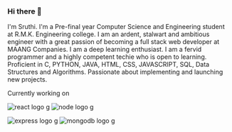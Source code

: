 ### Hi there 👋

I'm Sruthi. I'm a Pre-final year Computer Science and Engineering student at R.M.K. Engineering college. I am an ardent, stalwart and ambitious engineer with a great passion of becoming a full stack web developer at MAANG Companies. I am a deep learning enthusiast. I am a fervid programmer and a highly competent techie who is open to learning. Proficient in C, PYTHON, JAVA, HTML, CSS, JAVASCRIPT, SQL, Data Structures and Algorithms. Passionate about implementing and launching new projects. 


Currently working on

![react logo g](https://github.com/2149-SRUTHI-S/2149-SRUTHI-S/assets/129876043/460b21e4-ecbf-4deb-b1a5-8969a103259c)  ![node logo g](https://github.com/2149-SRUTHI-S/2149-SRUTHI-S/assets/129876043/351013d4-2f2a-4799-8529-465f3e0e1183) 

![express logo g](https://github.com/2149-SRUTHI-S/2149-SRUTHI-S/assets/129876043/d9fe9bac-6ad5-4147-b25c-ab2259923242)  ![mongodb logo g](https://github.com/2149-SRUTHI-S/2149-SRUTHI-S/assets/129876043/94c4e15b-4bdf-4297-8017-ae7677605ff6)











<!--
**2149-SRUTHI-S/2149-SRUTHI-S** is a ✨ _special_ ✨ repository because its `README.md` (this file) appears on your GitHub profile.

-->
